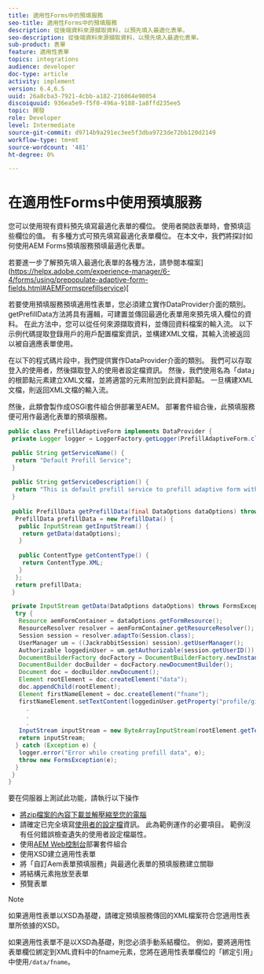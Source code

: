 ```yaml
---
title: 適用性Forms中的預填服務
seo-title: 適用性Forms中的預填服務
description: 從後端資料來源擷取資料，以預先填入最適化表單。
seo-description: 從後端資料來源擷取資料，以預先填入最適化表單。
sub-product: 表單
feature: 適用性表單
topics: integrations
audience: developer
doc-type: article
activity: implement
version: 6.4,6.5
uuid: 26a8cba3-7921-4cbb-a182-216064e98054
discoiquuid: 936ea5e9-f5f0-496a-9188-1a8ffd235ee5
topic: 開發
role: Developer
level: Intermediate
source-git-commit: d9714b9a291ec3ee5f3dba9723de72bb120d2149
workflow-type: tm+mt
source-wordcount: '481'
ht-degree: 0%

---
```



# 在適用性Forms中使用預填服務

您可以使用現有資料預先填寫最適化表單的欄位。 使用者開啟表單時，會預填這些欄位的值。 有多種方式可預先填寫最適化表單欄位。 在本文中，我們將探討如何使用AEM Forms預填服務預填最適化表單。

若要進一步了解預先填入最適化表單的各種方法，請參閱本檔案](https://helpx.adobe.com/experience-manager/6-4/forms/using/prepopulate-adaptive-form-fields.html#AEMFormsprefillservice)[

若要使用預填服務預填適用性表單，您必須建立實作DataProvider介面的類別。 getPrefillData方法將具有邏輯，可建置並傳回最適化表單用來預先填入欄位的資料。 在此方法中，您可以從任何來源擷取資料，並傳回資料檔案的輸入流。 以下示例代碼提取登錄用戶的用戶配置檔案資訊，並構建XML文檔，其輸入流被返回以被自適應表單使用。

在以下的程式碼片段中，我們提供實作DataProvider介面的類別。 我們可以存取登入的使用者，然後擷取登入的使用者設定檔資訊。 然後，我們使用名為「data」的根節點元素建立XML文檔，並將適當的元素附加到此資料節點。 一旦構建XML文檔，則返回XML文檔的輸入流。

然後，此類會製作成OSGi套件組合併部署至AEM。 部署套件組合後，此預填服務便可用作最適化表單的預填服務。

```java
public class PrefillAdaptiveForm implements DataProvider {
 private Logger logger = LoggerFactory.getLogger(PrefillAdaptiveForm.class);

 public String getServiceName() {
  return "Default Prefill Service";
 }
 
 public String getServiceDescription() {
  return "This is default prefill service to prefill adaptive form with user data";
 }
 
 public PrefillData getPrefillData(final DataOptions dataOptions) throws FormsException {
  PrefillData prefillData = new PrefillData() {
   public InputStream getInputStream() {
    return getData(dataOptions);
   }
   
   public ContentType getContentType() {
    return ContentType.XML;
   }
  };
  return prefillData;
 }

 private InputStream getData(DataOptions dataOptions) throws FormsException {  
  try {
   Resource aemFormContainer = dataOptions.getFormResource();
   ResourceResolver resolver = aemFormContainer.getResourceResolver();
   Session session = resolver.adaptTo(Session.class);
   UserManager um = ((JackrabbitSession) session).getUserManager();
   Authorizable loggedinUser = um.getAuthorizable(session.getUserID());
   DocumentBuilderFactory docFactory = DocumentBuilderFactory.newInstance();
   DocumentBuilder docBuilder = docFactory.newDocumentBuilder();
   Document doc = docBuilder.newDocument();
   Element rootElement = doc.createElement("data");
   doc.appendChild(rootElement);
   Element firstNameElement = doc.createElement("fname");
   firstNameElement.setTextContent(loggedinUser.getProperty("profile/givenName")[0].getString());
     .
     .
     .
   InputStream inputStream = new ByteArrayInputStream(rootElement.getTextContent().getBytes());
   return inputStream;
  } catch (Exception e) {
   logger.error("Error while creating prefill data", e);
   throw new FormsException(e);
  }
 }
}
```

要在伺服器上測試此功能，請執行以下操作

* [將zip檔案的內容下載並解壓縮至您的電腦](assets/prefillservice.zip)
* 請確定已完全填寫[使用者的設定檔](http://localhost:4502/libs/granite/security/content/useradmin)資訊。 此為範例運作的必要項目。 範例沒有任何錯誤檢查遺失的使用者設定檔屬性。
* 使用[AEM Web控制台](http://localhost:4502/system/console/bundles)部署套件組合
* 使用XSD建立適用性表單
* 將「自訂Aem表單預填服務」與最適化表單的預填服務建立關聯
* 將結構元素拖放至表單
* 預覽表單

>[!NOTE]
>
>如果適用性表單以XSD為基礎，請確定預填服務傳回的XML檔案符合您適用性表單所依據的XSD。
>
>如果適用性表單不是以XSD為基礎，則您必須手動系結欄位。 例如，要將適用性表單欄位綁定到XML資料中的fname元素，您將在適用性表單欄位的「綁定引用」中使用`/data/fname`。

